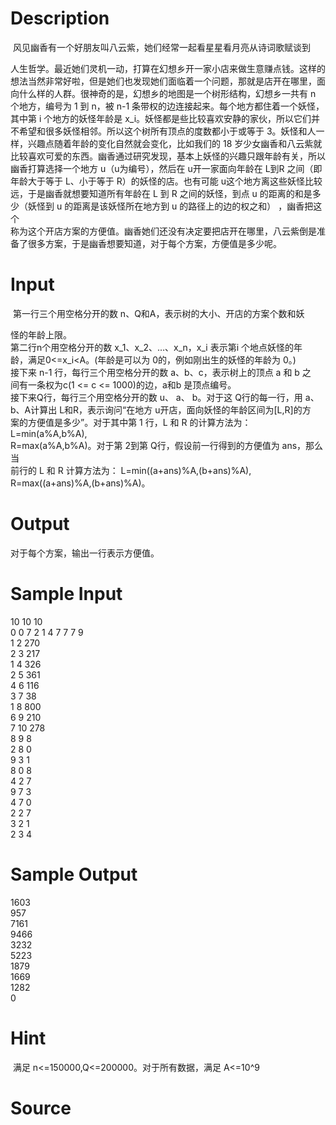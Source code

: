 
# Description

<div class="content"><p> 风见幽香有一个好朋友叫八云紫，她们经常一起看星星看月亮从诗词歌赋谈到</p>
<div>人生哲学。最近她们灵机一动，打算在幻想乡开一家小店来做生意赚点钱。这样的</div>
<div>想法当然非常好啦，但是她们也发现她们面临着一个问题，那就是店开在哪里，面</div>
<div>向什么样的人群。很神奇的是，幻想乡的地图是一个树形结构，幻想乡一共有 n</div>
<div>个地方，编号为 1 到 n，被 n-1 条带权的边连接起来。每个地方都住着一个妖怪，</div>
<div>其中第 i 个地方的妖怪年龄是 x_i。妖怪都是些比较喜欢安静的家伙，所以它们并</div>
<div>不希望和很多妖怪相邻。所以这个树所有顶点的度数都小于或等于 3。妖怪和人一</div>
<div>样，兴趣点随着年龄的变化自然就会变化，比如我们的 18 岁少女幽香和八云紫就</div>
<div>比较喜欢可爱的东西。幽香通过研究发现，基本上妖怪的兴趣只跟年龄有关，所以</div>
<div>幽香打算选择一个地方 u（u为编号），然后在 u开一家面向年龄在 L到R 之间（即</div>
<div>年龄大于等于 L、小于等于 R）的妖怪的店。也有可能 u这个地方离这些妖怪比较</div>
<div>远，于是幽香就想要知道所有年龄在 L 到 R 之间的妖怪，到点 u 的距离的和是多</div>
<div>少（妖怪到 u 的距离是该妖怪所在地方到 u 的路径上的边的权之和） ，幽香把这个</div>
<div>称为这个开店方案的方便值。幽香她们还没有决定要把店开在哪里，八云紫倒是准</div>
<div>备了很多方案，于是幽香想要知道，对于每个方案，方便值是多少呢。</div>
<div></div></div>

# Input

<div class="content"><p> 第一行三个用空格分开的数 n、Q和A，表示树的大小、开店的方案个数和妖</p>
<div>怪的年龄上限。 </div>
<div>第二行n个用空格分开的数 x_1、x_2、…、x_n，x_i 表示第i 个地点妖怪的年</div>
<div>龄，满足0&lt;=x_i&lt;A。(年龄是可以为 0的，例如刚出生的妖怪的年龄为 0。) </div>
<div>接下来 n-1 行，每行三个用空格分开的数 a、b、c，表示树上的顶点 a 和 b 之</div>
<div>间有一条权为c(1 &lt;= c &lt;= 1000)的边，a和b 是顶点编号。 </div>
<div>接下来Q行，每行三个用空格分开的数 u、 a、 b。对于这 Q行的每一行，用 a、</div>
<div>b、A计算出 L和R，表示询问“在地方 u开店，面向妖怪的年龄区间为[L,R]的方</div>
<div>案的方便值是多少”。对于其中第 1 行，L 和 R 的计算方法为：L=min(a%A,b%A), </div>
<div>R=max(a%A,b%A)。对于第 2到第 Q行，假设前一行得到的方便值为 ans，那么当</div>
<div>前行的 L 和 R 计算方法为： L=min((a+ans)%A,(b+ans)%A), </div>
<div>R=max((a+ans)%A,(b+ans)%A)。 </div>
<div></div></div>

# Output

<div class="content"><p>对于每个方案，输出一行表示方便值。 </p>
<div></div></div>

# Sample Input

<div class="content"><span class="sampledata">10 10 10 <br/>
0 0 7 2 1 4 7 7 7 9  <br/>
1 2 270 <br/>
2 3 217 <br/>
1 4 326 <br/>
2 5 361 <br/>
4 6 116 <br/>
3 7 38 <br/>
1 8 800 <br/>
6 9 210 <br/>
7 10 278 <br/>
8 9 8 <br/>
2 8 0 <br/>
9 3 1 <br/>
8 0 8 <br/>
4 2 7 <br/>
9 7 3 <br/>
4 7 0 <br/>
2 2 7 <br/>
3 2 1 <br/>
2 3 4 </span></div>

# Sample Output

<div class="content"><span class="sampledata">1603 <br/>
957 <br/>
7161 <br/>
9466 <br/>
3232 <br/>
5223 <br/>
1879 <br/>
1669 <br/>
1282 <br/>
0 </span></div>

# Hint

<div class="content"><p></p><p> 满足 n&lt;=150000,Q&lt;=200000。对于所有数据，满足 A&lt;=10^9</p><p></p></div>

# Source

<div class="content"><p><a href="problemset.php?search="></a></p></div>


